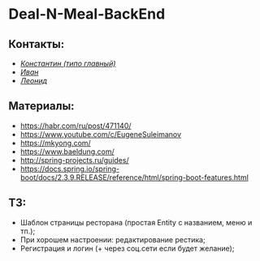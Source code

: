 # Deal-N-Meal-BackEnd

## Контакты:
- *[Константин (типо главный)](https://vk.com/jopa_s_ry4koy)*
- *[Иван](https://vk.com/unrealshom)*
- *[Леонид](https://vk.com/noel_vecug)*  

## Материалы:
- https://habr.com/ru/post/471140/  
- https://www.youtube.com/c/EugeneSuleimanov  
- https://mkyong.com/  
- https://www.baeldung.com/  
- http://spring-projects.ru/guides/  
- https://docs.spring.io/spring-boot/docs/2.3.9.RELEASE/reference/html/spring-boot-features.html  

## ТЗ:
- Шаблон страницы ресторана (простая Entity с названием, меню и тп.);
- При хорошем настроении: редактирование рестика; 
- Регистрация и логин (+ через соц.сети если будет желание);
